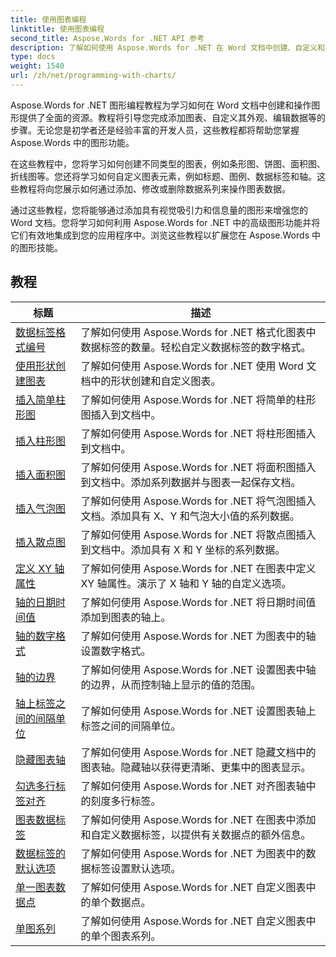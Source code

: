 ```yaml
---
title: 使用图表编程
linktitle: 使用图表编程
second_title: Aspose.Words for .NET API 参考
description: 了解如何使用 Aspose.Words for .NET 在 Word 文档中创建、自定义和操作图形。这些教程提供了分步说明和 C# 源代码来帮助您添加图表。
type: docs
weight: 1540
url: /zh/net/programming-with-charts/
---
```

Aspose.Words for .NET 图形编程教程为学习如何在 Word 文档中创建和操作图形提供了全面的资源。教程将引导您完成添加图表、自定义其外观、编辑数据等的步骤。无论您是初学者还是经验丰富的开发人员，这些教程都将帮助您掌握 Aspose.Words 中的图形功能。

在这些教程中，您将学习如何创建不同类型的图表，例如条形图、饼图、面积图、折线图等。您还将学习如何自定义图表元素，例如标题、图例、数据标签和轴。这些教程将向您展示如何通过添加、修改或删除数据系列来操作图表数据。

通过这些教程，您将能够通过添加具有视觉吸引力和信息量的图形来增强您的 Word 文档。您将学习如何利用 Aspose.Words for .NET 中的高级图形功能并将它们有效地集成到您的应用程序中。浏览这些教程以扩展您在 Aspose.Words 中的图形技能。

 ## 教程
| 标题 | 描述 |
| --- | --- |
| [数据标签格式编号](./format-number-of-data-label/) | 了解如何使用 Aspose.Words for .NET 格式化图表中数据标签的数量。轻松自定义数据标签的数字格式。 |
| [使用形状创建图表](./create-chart-using-shape/) | 了解如何使用 Aspose.Words for .NET 使用 Word 文档中的形状创建和自定义图表。 |
| [插入简单柱形图](./insert-simple-column-chart/) | 了解如何使用 Aspose.Words for .NET 将简单的柱形图插入到文档中。 |
| [插入柱形图](./insert-column-chart/) | 了解如何使用 Aspose.Words for .NET 将柱形图插入到文档中。 |
| [插入面积图](./insert-area-chart/) | 了解如何使用 Aspose.Words for .NET 将面积图插入到文档中。添加系列数据并与图表一起保存文档。 |
| [插入气泡图](./insert-bubble-chart/) | 了解如何使用 Aspose.Words for .NET 将气泡图插入文档。添加具有 X、Y 和气泡大小值的系列数据。 |
| [插入散点图](./insert-scatter-chart/) | 了解如何使用 Aspose.Words for .NET 将散点图插入到文档中。添加具有 X 和 Y 坐标的系列数据。 |
| [定义 XY 轴属性](./define-xyaxis-properties/) | 了解如何使用 Aspose.Words for .NET 在图表中定义 XY 轴属性。演示了 X 轴和 Y 轴的自定义选项。 |
| [轴的日期时间值](./date-time-values-to-axis/) | 了解如何使用 Aspose.Words for .NET 将日期时间值添加到图表的轴上。 |
| [轴的数字格式](./number-format-for-axis/) | 了解如何使用 Aspose.Words for .NET 为图表中的轴设置数字格式。 |
| [轴的边界](./bounds-of-axis/) | 了解如何使用 Aspose.Words for .NET 设置图表中轴的边界，从而控制轴上显示的值的范围。 |
| [轴上标签之间的间隔单位](./interval-unit-between-labels-on-axis/) | 了解如何使用 Aspose.Words for .NET 设置图表轴上标签之间的间隔单位。 |
| [隐藏图表轴](./hide-chart-axis/) | 了解如何使用 Aspose.Words for .NET 隐藏文档中的图表轴。隐藏轴以获得更清晰、更集中的图表显示。 |
| [勾选多行标签对齐](./tick-multi-line-label-alignment/) | 了解如何使用 Aspose.Words for .NET 对齐图表轴中的刻度多行标签。 |
| [图表数据标签](./chart-data-label/) | 了解如何使用 Aspose.Words for .NET 在图表中添加和自定义数据标签，以提供有关数据点的额外信息。 |
| [数据标签的默认选项](./default-options-for-data-labels/) | 了解如何使用 Aspose.Words for .NET 为图表中的数据标签设置默认选项。 |
| [单一图表数据点](./single-chart-data-point/) | 了解如何使用 Aspose.Words for .NET 自定义图表中的单个数据点。 |
| [单图系列](./single-chart-series/) | 了解如何使用 Aspose.Words for .NET 自定义图表中的单个图表系列。 |
